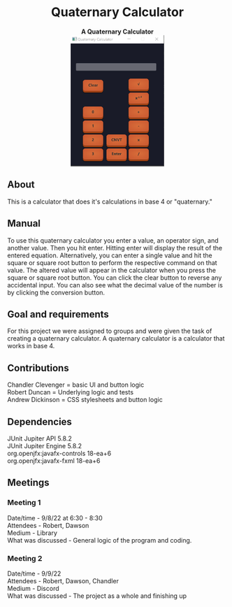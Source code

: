 <h1 align="center">Quaternary Calculator</h1>
<p align="center"><strong>A Quaternary Calculator</strong>
<br/>
<img height="300" align="center" src="./calc.PNG"/>

## About

This is a calculator that does it's calculations in base 4 or "quaternary."

## Manual

To use this quaternary calculator you enter a value, an operator sign, and another value. Then you hit enter. 
Hitting enter will display the result of the entered equation. Alternatively, you can enter a single value and hit the square or square root button to perform the respective command on that value. The altered value will appear in the calculator when you press the square or square root button. You can click the clear button to reverse any accidental input. You can also see what the decimal value of the number is by clicking the conversion button.

## Goal and requirements

For this project we were assigned to groups and were given the task of creating a quaternary calculator.
A quaternary calculator is a calculator that works in base 4.

## Contributions
Chandler Clevenger = basic UI and button logic <br>
Robert Duncan = Underlying logic and tests <br>
Andrew Dickinson = CSS stylesheets and button logic <br>

## Dependencies
JUnit Jupiter API 5.8.2<br>
JUnit Jupiter Engine 5.8.2<br>
org.openjfx:javafx-controls 18-ea+6<br>
org.openjfx:javafx-fxml 18-ea+6<br>

## Meetings
### Meeting 1
Date/time - 9/8/22 at 6:30 - 8:30 <br>
Attendees - Robert, Dawson <br>
Medium - Library <br>
What was discussed - General logic of the program and coding. <br>

### Meeting 2 
Date/time - 9/9/22 <br>
Attendees - Robert, Dawson, Chandler <br>
Medium - Discord <br>
What was discussed - The project as a whole and finishing up <br>
